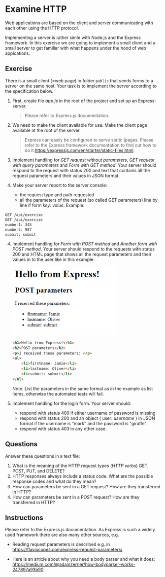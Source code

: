 # Examine HTTP

Web applications are based on the client and server communicating with each other using the HTTP protocol.

Implementing a server is rather simle with Node.js and the Express framework. In this exercise we are going to implement a small client and a small server to get familiar with what happens under the hood of web applcations.

## Exercise

There is a small client (=web page) in folder `public` that sends forms to a server on the same host. Your task is to implement the server according to the specification below.

1. First, create file _app.js_ in the root of the project and set up an Express-server.
    > Please refer to Express.js documentation.
   
2. We need to make the client available for use. Make the client page available at the root of the server. 
    
    > Express can easily be configured to serve static |pages. Please refer to the Express framework documentation to find out how to do it:<https://expressjs.com/en/starter/static-files.html>.

3.  Implement handling for _GET request without parameters_, _GET request with query parameters_ and _Form with GET method_. Your server should respond to the request with status 200 and text that contains all the request parameters and 
their values in JSON format. 

3.   Make your server report to the server console:
        - the request type and path requested
        - all the parameters of the request (so called GET parameters) line by line if form _key: value_. 
    Example:
```
GET /api/exercise
GET /api/exercise
number1: 345
number2: 987
submit: submit
```

4.  Implement handling for _Form with POST method_ and _Another form with POST method_. Your server should respond to the requests with status 200 and HTML page that shows all the request parameters and 
their values in to the user like in this example:

    ![](media/htmlpage.png)

    ```html
    <h1>Hello from Express!</h1>
    <h2>POST parameters</h2>
    <p>I received these parameters: </p>
    <ul>
        <li>firstname: Jamie</li>
        <li>lastname: Oliver</li>
        <li>submit: submit</li>
    </ul>
    ```

    Note: List the parameters in the same format as in the example as list items, otherwise the automated tests will fail.

5. Implement handling for the login form. Your server should:
    * respond with status 400 if either username of password is missing
    * respond with status 200 and an object { user: _username_ } in JSON format if the username is "mark" and the password is "giraffe".
    * respond with status 403 in any other case.

## Questions
Answer these questions in a text file:
1. What is the meaning of the  HTTP request types (_HTTP verbs_) GET, POST, PUT, and DELETE?  
2. HTTP responses always include a status code. What are the possible response codes and what do they mean?
3. How can parameters be sent in a GET request? How are they transferred in HTTP?
4.  How can parameters be sent in a POST request? How are they transferred in HTTP?

## Instructions

Please refer to the Express.js documentation. As Express is such a widely used framework there are also many other sources, e.g.

-   Reading request parameters is described e.g. in <https://flaviocopes.com/express-request-parameters/>

-   Here is an article about why you need a body parser and what it does: <https://medium.com/@adamzerner/how-bodyparser-works-247897a93b90>
